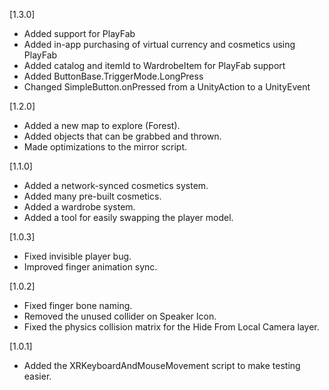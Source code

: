 [1.3.0]
- Added support for PlayFab
- Added in-app purchasing of virtual currency and cosmetics using PlayFab
- Added catalog and itemId to WardrobeItem for PlayFab support
- Added ButtonBase.TriggerMode.LongPress
- Changed SimpleButton.onPressed from a UnityAction to a UnityEvent

[1.2.0]
- Added a new map to explore (Forest).
- Added objects that can be grabbed and thrown.
- Made optimizations to the mirror script.

[1.1.0]
- Added a network-synced cosmetics system.
- Added many pre-built cosmetics.
- Added a wardrobe system.
- Added a tool for easily swapping the player model.

[1.0.3]
- Fixed invisible player bug.
- Improved finger animation sync.

[1.0.2]
- Fixed finger bone naming.
- Removed the unused collider on Speaker Icon.
- Fixed the physics collision matrix for the Hide From Local Camera layer.

[1.0.1]
- Added the XRKeyboardAndMouseMovement script to make testing easier.
